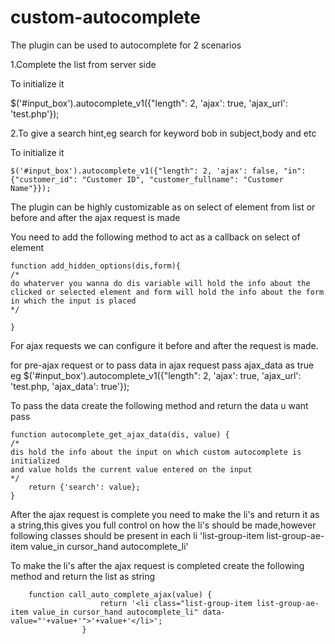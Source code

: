 # custom-autocomplete


The plugin can be used to autocomplete for 2 scenarios

1.Complete the list from server side

To initialize it 

$('#input_box').autocomplete_v1({"length": 2, 'ajax': true, 'ajax_url': 'test.php'});

2.To give a search hint,eg search for keyword bob in subject,body and etc

To initialize it 

	$('#input_box').autocomplete_v1({"length": 2, 'ajax': false, "in": {"customer_id": "Customer ID", "customer_fullname": "Customer Name"}});

The plugin can be highly customizable as on select of element from list or before and after the ajax request is made 

You need to add the following method to act as a callback on select of element

	function add_hidden_options(dis,form){
	/*
	do whaterver you wanna do dis variable will hold the info about the clicked or selected element and form will hold the info about the form in which the input is placed
	*/

	}

For ajax requests we can configure it before and after the request is made.

for pre-ajax request or to pass data in ajax request
pass ajax_data as true
eg
	$('#input_box').autocomplete_v1({"length": 2, 'ajax': true, 'ajax_url': 'test.php, 'ajax_data': true'});

To pass the data create the following method and return the data u want pass

	function autocomplete_get_ajax_data(dis, value) {
	/* 
	dis hold the info about the input on which custom autocomplete is initialized
	and value holds the current value entered on the input
	*/
		return {'search': value};
	}

After the ajax request is complete you need to make the li's and return it as a string,this gives you full control on how the li's should be made,however following classes should be present in each li 'list-group-item list-group-ae-item value_in cursor_hand autocomplete_li'

To make the li's after the ajax request is completed create the following method and return the list as string

		function call_auto_complete_ajax(value) {
						return '<li class="list-group-item list-group-ae-item value_in cursor_hand autocomplete_li" data-value="'+value+'">'+value+'</li>';
					}
            





